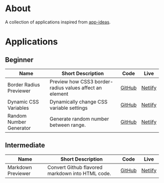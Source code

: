 # About

A collection of applications inspired
from [app-ideas](https://github.com/florinpop17/app-ideas).

# Applications

## Beginner

| Name                    | Short Description                                       | Code                                | Live                                                                  |
| ----------------------- | ------------------------------------------------------- | ----------------------------------- | --------------------------------------------------------------------- |
| Border Radius Previewer | Preview how CSS3 border-radius values affect an element | [GitHub](./border-radius-previewer) | [Netlify](https://app-ideas-live-border-radius.netlify.app)           |
| Dynamic CSS Variables   | Dynamically change CSS variable settings                | [GitHub](./dynamic-css-variables)   | [Netlify](https://app-ideas-live-dynamic-css-variables.netlify.app)   |
| Random Number Generator | Generate random number between range.                   | [GitHub](./random-number-generator) | [Netlify](https://app-ideas-live-random-number-generator.netlify.app) |

## Intermediate

| Name               | Short Description                                | Code                           | Live                                                             |
| ------------------ | ------------------------------------------------ | ------------------------------ | ---------------------------------------------------------------- |
| Markdown Previewer | Convert Github flavored markdown into HTML code. | [GitHub](./markdown-previewer) | [Netlify](https://app-ideas-live-markdown-previewer.netlify.app) |

